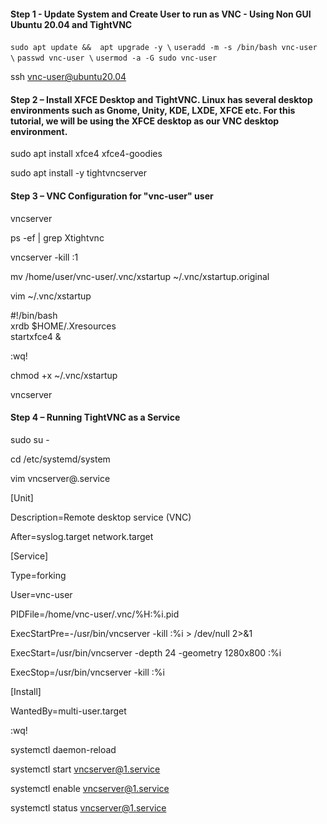 #### Step 1 - Update System and Create User to run as VNC - Using Non GUI Ubuntu 20.04 and TightVNC
`sudo apt update &&  apt upgrade -y \`
`useradd -m -s /bin/bash vnc-user \`
`passwd vnc-user \`
`usermod -a -G sudo vnc-user`

ssh vnc-user@ubuntu20.04

#### Step 2 – Install XFCE Desktop and TightVNC.  Linux has several desktop environments such as Gnome, Unity, KDE, LXDE, XFCE etc. For this tutorial, we will be using the XFCE desktop as our VNC desktop environment.
sudo apt install xfce4 xfce4-goodies

sudo apt install -y tightvncserver

#### Step 3 – VNC Configuration for "vnc-user" user
vncserver

ps -ef | grep Xtightvnc

vncserver -kill :1

mv /home/user/vnc-user/.vnc/xstartup ~/.vnc/xstartup.original

vim ~/.vnc/xstartup

  #!/bin/bash \
  xrdb $HOME/.Xresources \
  startxfce4 &

:wq!

chmod +x ~/.vnc/xstartup

vncserver

#### Step 4 – Running TightVNC as a Service
sudo su -

cd /etc/systemd/system

vim vncserver@.service

[Unit] 

 Description=Remote desktop service (VNC)

 After=syslog.target network.target

[Service]

  Type=forking

  User=vnc-user

  PIDFile=/home/vnc-user/.vnc/%H:%i.pid

  ExecStartPre=-/usr/bin/vncserver -kill :%i > /dev/null 2>&1

  ExecStart=/usr/bin/vncserver -depth 24 -geometry 1280x800 :%i

  ExecStop=/usr/bin/vncserver -kill :%i

[Install]

  WantedBy=multi-user.target

:wq!

systemctl daemon-reload

systemctl start vncserver@1.service

systemctl enable vncserver@1.service

systemctl status vncserver@1.service